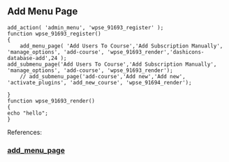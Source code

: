 ## Add Menu Page
```
add_action( 'admin_menu', 'wpse_91693_register' );
function wpse_91693_register()
{
    add_menu_page( 'Add Users To Course','Add Subscription Manually', 'manage_options', 'add-course', 'wpse_91693_render','dashicons-database-add',24 );
add_submenu_page('Add Users To Course','Add Subscription Manually', 'manage_options', 'add-course', 'wpse_91693_render');
    // add_submenu_page('add-course','Add new','Add new', 'activate_plugins', 'add_new_course', 'wpse_91694_render');

}
function wpse_91693_render()
{
echo "hello";
}
```

References: 

### [add_menu_page](https://developer.wordpress.org/reference/functions/add_menu_page/)
